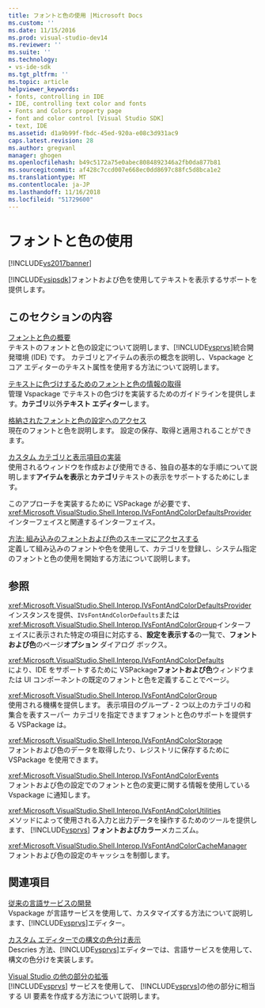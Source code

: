 ```yaml
---
title: フォントと色の使用 |Microsoft Docs
ms.custom: ''
ms.date: 11/15/2016
ms.prod: visual-studio-dev14
ms.reviewer: ''
ms.suite: ''
ms.technology:
- vs-ide-sdk
ms.tgt_pltfrm: ''
ms.topic: article
helpviewer_keywords:
- fonts, controlling in IDE
- IDE, controlling text color and fonts
- Fonts and Colors property page
- font and color control [Visual Studio SDK]
- text, IDE
ms.assetid: d1a9b99f-fbdc-45ed-920a-e08c3d931ac9
caps.latest.revision: 28
ms.author: gregvanl
manager: ghogen
ms.openlocfilehash: b49c5172a75e0abec8084892346a2fb0da877b81
ms.sourcegitcommit: af428c7ccd007e668ec0dd8697c88fc5d8bca1e2
ms.translationtype: MT
ms.contentlocale: ja-JP
ms.lasthandoff: 11/16/2018
ms.locfileid: "51729600"
---
```

# <a name="using-fonts-and-colors"></a>フォントと色の使用
[!INCLUDE[vs2017banner](../includes/vs2017banner.md)]

[!INCLUDE[vsipsdk](../includes/vsipsdk-md.md)]フォントおよび色を使用してテキストを表示するサポートを提供します。  
  
## <a name="in-this-section"></a>このセクションの内容  
 [フォントと色の概要](../extensibility/font-and-color-overview.md)  
 テキストのフォントと色の設定について説明します、[!INCLUDE[vsprvs](../includes/vsprvs-md.md)]統合開発環境 (IDE) です。 カテゴリとアイテムの表示の概念を説明し、Vspackage とコア エディターのテキスト属性を使用する方法について説明します。  
  
 [テキストに色づけするためのフォントと色の情報の取得](../extensibility/getting-font-and-color-information-for-text-colorization.md)  
 管理 Vspackage でテキストの色づけを実装するためのガイドラインを提供します。**カテゴリ**以外**テキスト エディター**します。  
  
 [格納されたフォントと色の設定へのアクセス](../extensibility/accessing-stored-font-and-color-settings.md)  
 現在のフォントと色を説明します。 設定の保存、取得と適用されることができます。  
  
 [カスタム カテゴリと表示項目の実装](../extensibility/implementing-custom-categories-and-display-items.md)  
 使用されるウィンドウを作成および使用できる、独自の基本的な手順について説明します**アイテムを表示**と**カテゴリ**テキストの表示をサポートするためにします。  
  
 このアプローチを実装するために VSPackage が必要です、<xref:Microsoft.VisualStudio.Shell.Interop.IVsFontAndColorDefaultsProvider>インターフェイスと関連するインターフェイス。  
  
 [方法: 組み込みのフォントおよび色のスキーマにアクセスする](../extensibility/how-to-access-the-built-in-fonts-and-color-scheme.md)  
 定義して組み込みのフォントや色を使用して、カテゴリを登録し、システム指定のフォントと色の使用を開始する方法について説明します。  
  
## <a name="reference"></a>参照  
 <xref:Microsoft.VisualStudio.Shell.Interop.IVsFontAndColorDefaultsProvider>  
 インスタンスを提供、`IVsFontAndColorDefaults`または<xref:Microsoft.VisualStudio.Shell.Interop.IVsFontAndColorGroup>インターフェイスに表示された特定の項目に対応する、**設定を表示する**の一覧で、**フォントおよび色**のページ**オプション** ダイアログ ボックス。  
  
 <xref:Microsoft.VisualStudio.Shell.Interop.IVsFontAndColorDefaults>  
 により、IDE をサポートするために VSPackage**フォントおよび色**ウィンドウまたは UI コンポーネントの既定のフォントと色を定義することでページ。  
  
 <xref:Microsoft.VisualStudio.Shell.Interop.IVsFontAndColorGroup>  
 使用される機構を提供します。 表示項目のグループ - 2 つ以上のカテゴリの和集合を表すスーパー カテゴリを指定できますフォントと色のサポートを提供する VSPackage は。  
  
 <xref:Microsoft.VisualStudio.Shell.Interop.IVsFontAndColorStorage>  
 フォントおよび色のデータを取得したり、レジストリに保存するために VSPackage を使用できます。  
  
 <xref:Microsoft.VisualStudio.Shell.Interop.IVsFontAndColorEvents>  
 フォントおよび色の設定でのフォントと色の変更に関する情報を使用している Vspackage に通知します。  
  
 <xref:Microsoft.VisualStudio.Shell.Interop.IVsFontAndColorUtilities>  
 メソッドによって使用される入力と出力データを操作するためのツールを提供します、 [!INCLUDE[vsprvs](../includes/vsprvs-md.md)] **フォントおよびカラー**メカニズム。  
  
 <xref:Microsoft.VisualStudio.Shell.Interop.IVsFontAndColorCacheManager>  
 フォントおよび色の設定のキャッシュを制御します。  
  
## <a name="related-sections"></a>関連項目  
 [従来の言語サービスの開発](../extensibility/internals/developing-a-legacy-language-service.md)  
 Vspackage が言語サービスを使用して、カスタマイズする方法について説明します、[!INCLUDE[vsprvs](../includes/vsprvs-md.md)]エディター。  
  
 [カスタム エディターでの構文の色分け表示](../extensibility/syntax-coloring-in-custom-editors.md)  
 Descries 方法、[!INCLUDE[vsprvs](../includes/vsprvs-md.md)]エディターでは、言語サービスを使用して、構文の色分けを実装します。  
  
 [Visual Studio の他の部分の拡張](../extensibility/extending-other-parts-of-visual-studio.md)  
 [!INCLUDE[vsprvs](../includes/vsprvs-md.md)] サービスを使用して、 [!INCLUDE[vsprvs](../includes/vsprvs-md.md)]の他の部分に相当する UI 要素を作成する方法について説明します。

